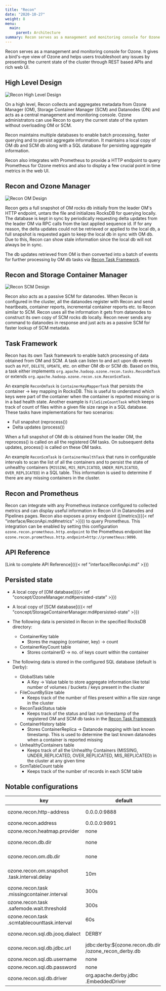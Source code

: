 ```yaml
---
title: "Recon"
date: "2020-10-27"
weight: 8
menu: 
  main:
     parent: Architecture
summary: Recon serves as a management and monitoring console for Ozone.
---
```

<!---
  Licensed to the Apache Software Foundation (ASF) under one or more
  contributor license agreements.  See the NOTICE file distributed with
  this work for additional information regarding copyright ownership.
  The ASF licenses this file to You under the Apache License, Version 2.0
  (the "License"); you may not use this file except in compliance with
  the License.  You may obtain a copy of the License at

      http://www.apache.org/licenses/LICENSE-2.0

  Unless required by applicable law or agreed to in writing, software
  distributed under the License is distributed on an "AS IS" BASIS,
  WITHOUT WARRANTIES OR CONDITIONS OF ANY KIND, either express or implied.
  See the License for the specific language governing permissions and
  limitations under the License.
-->

Recon serves as a management and monitoring console for Ozone. It gives a 
bird's-eye view of Ozone and helps users troubleshoot any issues by presenting
the current state of the cluster through REST based APIs and rich web UI.
    

## High Level Design

![Recon High Level Design](ReconHighLevelDesign.png)
<br/>

On a high level, Recon collects and aggregates metadata from Ozone Manager (OM), 
Storage Container Manager (SCM) and Datanodes (DN) and acts as a central 
management and monitoring console. Ozone administrators can use Recon to query 
the current state of the system without overloading OM or SCM. 

Recon maintains multiple databases to enable batch processing, faster querying 
and to persist aggregate information. It maintains a local copy of OM db and 
SCM db along with a SQL database for persisting aggregate information.

Recon also integrates with Prometheus to provide a HTTP endpoint to query Prometheus 
for Ozone metrics and also to display a few crucial point in time metrics in 
the web UI.

## Recon and Ozone Manager

![Recon OM Design](ReconOmDesign.png)
<br/>

Recon gets a full snapshot of OM rocks db initially from the leader OM's HTTP 
endpoint, untars the file and initializes RocksDB for querying locally. The
database is kept in sync by periodically requesting delta updates from the leader
OM via RPC calls from the last applied sequence id. If for any reason, the delta 
updates could not be retrieved or applied to the local db, a full snapshot is 
requested again to keep the local db in sync with OM db. Due to this, Recon can 
show stale information since the local db will not always be in sync.

The db updates retrieved from OM is then converted into a batch of events for 
further processing by OM db tasks via [Recon Task Framework](#task-framework). 


## Recon and Storage Container Manager

![Recon SCM Design](ReconScmDesign.png)
<br/>

Recon also acts as a passive SCM for datanodes. When Recon is configured in the
cluster, all the datanodes register with Recon and send heartbeats, container 
reports, incremental container reports etc. to Recon similar to SCM. Recon uses
all the information it gets from datanodes to construct its own copy of SCM rocks db 
locally. Recon never sends any command to datanodes in response and just acts as
a passive SCM for faster lookup of SCM metadata.

## <a name="task-framework"></a> Task Framework

Recon has its own Task framework to enable batch processing of data obtained 
from OM and SCM. A task can listen to and act upon db events such as `PUT`, `DELETE`,
`UPDATE`, etc. on either OM db or SCM db. Based on this, a task either implements 
`org.apache.hadoop.ozone.recon.tasks.ReconOmTask` or extends 
`org.apache.hadoop.ozone.recon.scm.ReconScmTask`.   

An example `ReconOmTask` is `ContainerKeyMapperTask` that persists the container -> key 
mapping in RocksDB. This is useful to understand which keys were part of the container 
when the container is reported missing or is in a bad health state. Another example is 
`FileSizeCountTask` which keeps track of count of files within a given file size range in 
a SQL database. These tasks have implementations for two scenarios:
 
 - Full snapshot (reprocess())
 - Delta updates (process())
 
When a full snapshot of OM db is obtained from the leader OM, the reprocess() 
is called on all the registered OM tasks. On subsequent delta updates, process()
is called on these OM tasks. 

An example `ReconScmTask` is `ContainerHealthTask` that runs in configurable 
intervals to scan the list of all the containers and to persist the state of 
unhealthy containers (`MISSING`, `MIS_REPLICATED`, `UNDER_REPLICATED`, `OVER_REPLICATED`)
in a SQL table. This information is used to determine if there are any missing 
containers in the cluster.

## Recon and Prometheus

Recon can integrate with any Prometheus instance configured to collected metrics 
and can display useful information in Recon UI in Datanodes and Pipelines pages.
Recon also exposes a proxy endpoint ([/metrics]({{< ref "interface/ReconApi.md#metrics" >}}))
to query Prometheus. This integration can be enabled by setting this configuration `ozone.recon.prometheus.http.endpoint` 
to the Prometheus endpoint like `ozone.recon.prometheus.http.endpoint=http://prometheus:9090`.

## API Reference

[Link to complete API Reference]({{< ref "interface/ReconApi.md" >}})
   
## Persisted state

 * A local copy of [OM database]({{< ref "concept/OzoneManager.md#persisted-state" >}})
 * A local copy of [SCM database]({{< ref "concept/StorageContainerManager.md#persisted-state" >}})
 * The following data is persisted in Recon in the specified RocksDB directory:
     * ContainerKey table
       * Stores the mapping (container, key) -> count
     * ContainerKeyCount table
       * Stores containerID -> no. of keys count within the container
 
 * The following data is stored in the configured SQL database (default is Derby):
     * GlobalStats table
       * A Key -> Value table to store aggregate information like total
       number of volumes / buckets / keys present in the cluster
     * FileCountBySize table
       * Keeps track of the number of files present within a file size range in the cluster
     * ReconTaskStatus table
       * Keeps track of the status and last run timestamp of the registered OM and SCM 
       db tasks in the [Recon Task Framework](#task-framework)
     * ContainerHistory table
       * Stores ContainerReplica -> Datanode mapping with last known timestamp. This 
       is used to determine the last known datanodes when a container is reported missing 
     * UnhealthyContainers table
       * Keeps track of all the Unhealthy Containers (MISSING, UNDER_REPLICATED,
       OVER_REPLICATED, MIS_REPLICATED) in the cluster at any given time
     * ScmTableCount table
       * Keeps track of the number of records in each SCM table
 

## Notable configurations

key | default | <div style="width: 300px;">description</div>
----|--------|------------
ozone.recon.http-address | 0.0.0.0:9888 | The address and the base port where the Recon web UI will listen on.
ozone.recon.address | 0.0.0.0:9891 | RPC address of the Recon.
ozone.recon.heatmap.provider | none | HeatMapProvider for Recon.
ozone.recon.db.dir | none | Directory where the Recon Server stores its metadata.
ozone.recon.om.db.dir | none | Directory where the Recon Server stores its OM snapshot DB.
ozone.recon.om.snapshot<br>.task.interval.delay | 10m | Interval in MINUTES by Recon to request OM DB Snapshot / delta updates.
ozone.recon.task<br>.missingcontainer.interval | 300s | Time interval of the periodic check for Unhealthy Containers in the cluster.
ozone.recon.task<br>.safemode.wait.threshold | 300s | Max time for Recon to wait before it exit out of safe or warmup mode.
ozone.recon.task<br>.scmtablecounttask.interval | 60s | Time interval of the periodic check for SCM table record counts.
ozone.recon.sql.db.jooq.dialect | DERBY | Please refer to [SQL Dialect](https://www.jooq.org/javadoc/latest/org.jooq/org/jooq/SQLDialect.html) to specify a different dialect.
ozone.recon.sql.db.jdbc.url | jdbc:derby:${ozone.recon.db.dir}<br>/ozone_recon_derby.db | Recon SQL database jdbc url.
ozone.recon.sql.db.username | none | Recon SQL database username.
ozone.recon.sql.db.password | none | Recon SQL database password.
ozone.recon.sql.db.driver | org.apache.derby.jdbc<br>.EmbeddedDriver | Recon SQL database jdbc driver.


